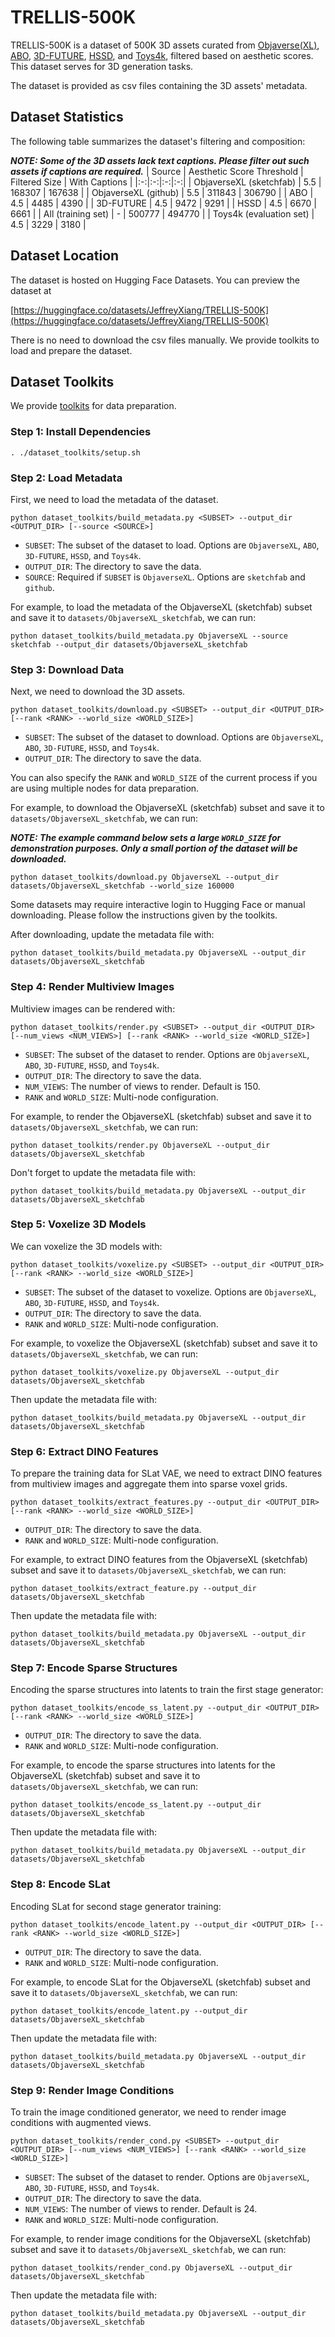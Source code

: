 # TRELLIS-500K

TRELLIS-500K is a dataset of 500K 3D assets curated from [Objaverse(XL)](https://objaverse.allenai.org/), [ABO](https://amazon-berkeley-objects.s3.amazonaws.com/index.html), [3D-FUTURE](https://tianchi.aliyun.com/specials/promotion/alibaba-3d-future), [HSSD](https://huggingface.co/datasets/hssd/hssd-models), and [Toys4k](https://github.com/rehg-lab/lowshot-shapebias/tree/main/toys4k), filtered based on aesthetic scores.
This dataset serves for 3D generation tasks.

The dataset is provided as csv files containing the 3D assets' metadata.

## Dataset Statistics

The following table summarizes the dataset's filtering and composition:

***NOTE: Some of the 3D assets lack text captions. Please filter out such assets if captions are required.***
| Source | Aesthetic Score Threshold | Filtered Size | With Captions |
|:-:|:-:|:-:|:-:|
| ObjaverseXL (sketchfab) | 5.5 | 168307 | 167638 |
| ObjaverseXL (github) | 5.5 | 311843 | 306790 |
| ABO | 4.5 | 4485 | 4390 |
| 3D-FUTURE | 4.5 | 9472 | 9291 |
| HSSD | 4.5 | 6670 | 6661 |
| All (training set) | - | 500777 | 494770 |
| Toys4k (evaluation set) | 4.5 | 3229 | 3180 |

## Dataset Location

The dataset is hosted on Hugging Face Datasets. You can preview the dataset at

[https://huggingface.co/datasets/JeffreyXiang/TRELLIS-500K](https://huggingface.co/datasets/JeffreyXiang/TRELLIS-500K)

There is no need to download the csv files manually. We provide toolkits to load and prepare the dataset.

## Dataset Toolkits

We provide [toolkits](dataset_toolkits) for data preparation.

### Step 1: Install Dependencies

```
. ./dataset_toolkits/setup.sh
```

### Step 2: Load Metadata

First, we need to load the metadata of the dataset.

```
python dataset_toolkits/build_metadata.py <SUBSET> --output_dir <OUTPUT_DIR> [--source <SOURCE>]
```

- `SUBSET`: The subset of the dataset to load. Options are `ObjaverseXL`, `ABO`, `3D-FUTURE`, `HSSD`, and `Toys4k`.
- `OUTPUT_DIR`: The directory to save the data.
- `SOURCE`: Required if `SUBSET` is `ObjaverseXL`. Options are `sketchfab` and `github`.

For example, to load the metadata of the ObjaverseXL (sketchfab) subset and save it to `datasets/ObjaverseXL_sketchfab`, we can run:

```
python dataset_toolkits/build_metadata.py ObjaverseXL --source sketchfab --output_dir datasets/ObjaverseXL_sketchfab
```

### Step 3: Download Data

Next, we need to download the 3D assets.

```
python dataset_toolkits/download.py <SUBSET> --output_dir <OUTPUT_DIR> [--rank <RANK> --world_size <WORLD_SIZE>]
```

- `SUBSET`: The subset of the dataset to download. Options are `ObjaverseXL`, `ABO`, `3D-FUTURE`, `HSSD`, and `Toys4k`.
- `OUTPUT_DIR`: The directory to save the data.

You can also specify the `RANK` and `WORLD_SIZE` of the current process if you are using multiple nodes for data preparation.

For example, to download the ObjaverseXL (sketchfab) subset and save it to `datasets/ObjaverseXL_sketchfab`, we can run: 

***NOTE: The example command below sets a large `WORLD_SIZE` for demonstration purposes. Only a small portion of the dataset will be downloaded.***

```
python dataset_toolkits/download.py ObjaverseXL --output_dir datasets/ObjaverseXL_sketchfab --world_size 160000
```

Some datasets may require interactive login to Hugging Face or manual downloading. Please follow the instructions given by the toolkits.

After downloading, update the metadata file with:

```
python dataset_toolkits/build_metadata.py ObjaverseXL --output_dir datasets/ObjaverseXL_sketchfab
```

### Step 4: Render Multiview Images

Multiview images can be rendered with:

```
python dataset_toolkits/render.py <SUBSET> --output_dir <OUTPUT_DIR> [--num_views <NUM_VIEWS>] [--rank <RANK> --world_size <WORLD_SIZE>]
```

- `SUBSET`: The subset of the dataset to render. Options are `ObjaverseXL`, `ABO`, `3D-FUTURE`, `HSSD`, and `Toys4k`.
- `OUTPUT_DIR`: The directory to save the data.
- `NUM_VIEWS`: The number of views to render. Default is 150.
- `RANK` and `WORLD_SIZE`: Multi-node configuration.

For example, to render the ObjaverseXL (sketchfab) subset and save it to `datasets/ObjaverseXL_sketchfab`, we can run:

```
python dataset_toolkits/render.py ObjaverseXL --output_dir datasets/ObjaverseXL_sketchfab
```

Don't forget to update the metadata file with:

```
python dataset_toolkits/build_metadata.py ObjaverseXL --output_dir datasets/ObjaverseXL_sketchfab
```

### Step 5: Voxelize 3D Models

We can voxelize the 3D models with:

```
python dataset_toolkits/voxelize.py <SUBSET> --output_dir <OUTPUT_DIR> [--rank <RANK> --world_size <WORLD_SIZE>]
```

- `SUBSET`: The subset of the dataset to voxelize. Options are `ObjaverseXL`, `ABO`, `3D-FUTURE`, `HSSD`, and `Toys4k`.
- `OUTPUT_DIR`: The directory to save the data.
- `RANK` and `WORLD_SIZE`: Multi-node configuration.

For example, to voxelize the ObjaverseXL (sketchfab) subset and save it to `datasets/ObjaverseXL_sketchfab`, we can run:
```
python dataset_toolkits/voxelize.py ObjaverseXL --output_dir datasets/ObjaverseXL_sketchfab
```

Then update the metadata file with:

```
python dataset_toolkits/build_metadata.py ObjaverseXL --output_dir datasets/ObjaverseXL_sketchfab
```

### Step 6: Extract DINO Features

To prepare the training data for SLat VAE, we need to extract DINO features from multiview images and aggregate them into sparse voxel grids.

```
python dataset_toolkits/extract_features.py --output_dir <OUTPUT_DIR> [--rank <RANK> --world_size <WORLD_SIZE>]
```

- `OUTPUT_DIR`: The directory to save the data.
- `RANK` and `WORLD_SIZE`: Multi-node configuration.


For example, to extract DINO features from the ObjaverseXL (sketchfab) subset and save it to `datasets/ObjaverseXL_sketchfab`, we can run:

```
python dataset_toolkits/extract_feature.py --output_dir datasets/ObjaverseXL_sketchfab
```

Then update the metadata file with:

```
python dataset_toolkits/build_metadata.py ObjaverseXL --output_dir datasets/ObjaverseXL_sketchfab
```

### Step 7: Encode Sparse Structures

Encoding the sparse structures into latents to train the first stage generator:

```
python dataset_toolkits/encode_ss_latent.py --output_dir <OUTPUT_DIR> [--rank <RANK> --world_size <WORLD_SIZE>]
```

- `OUTPUT_DIR`: The directory to save the data.
- `RANK` and `WORLD_SIZE`: Multi-node configuration.

For example, to encode the sparse structures into latents for the ObjaverseXL (sketchfab) subset and save it to `datasets/ObjaverseXL_sketchfab`, we can run:

```
python dataset_toolkits/encode_ss_latent.py --output_dir datasets/ObjaverseXL_sketchfab
```

Then update the metadata file with:

```
python dataset_toolkits/build_metadata.py ObjaverseXL --output_dir datasets/ObjaverseXL_sketchfab
```

### Step 8: Encode SLat

Encoding SLat for second stage generator training:

```
python dataset_toolkits/encode_latent.py --output_dir <OUTPUT_DIR> [--rank <RANK> --world_size <WORLD_SIZE>]
```

- `OUTPUT_DIR`: The directory to save the data.
- `RANK` and `WORLD_SIZE`: Multi-node configuration.

For example, to encode SLat for the ObjaverseXL (sketchfab) subset and save it to `datasets/ObjaverseXL_sketchfab`, we can run:

```
python dataset_toolkits/encode_latent.py --output_dir datasets/ObjaverseXL_sketchfab
```

Then update the metadata file with:

```
python dataset_toolkits/build_metadata.py ObjaverseXL --output_dir datasets/ObjaverseXL_sketchfab
```

### Step 9: Render Image Conditions

To train the image conditioned generator, we need to render image conditions with augmented views.

```
python dataset_toolkits/render_cond.py <SUBSET> --output_dir <OUTPUT_DIR> [--num_views <NUM_VIEWS>] [--rank <RANK> --world_size <WORLD_SIZE>]
```

- `SUBSET`: The subset of the dataset to render. Options are `ObjaverseXL`, `ABO`, `3D-FUTURE`, `HSSD`, and `Toys4k`.
- `OUTPUT_DIR`: The directory to save the data.
- `NUM_VIEWS`: The number of views to render. Default is 24.
- `RANK` and `WORLD_SIZE`: Multi-node configuration.

For example, to render image conditions for the ObjaverseXL (sketchfab) subset and save it to `datasets/ObjaverseXL_sketchfab`, we can run:

```
python dataset_toolkits/render_cond.py ObjaverseXL --output_dir datasets/ObjaverseXL_sketchfab
```

Then update the metadata file with:

```
python dataset_toolkits/build_metadata.py ObjaverseXL --output_dir datasets/ObjaverseXL_sketchfab
```



